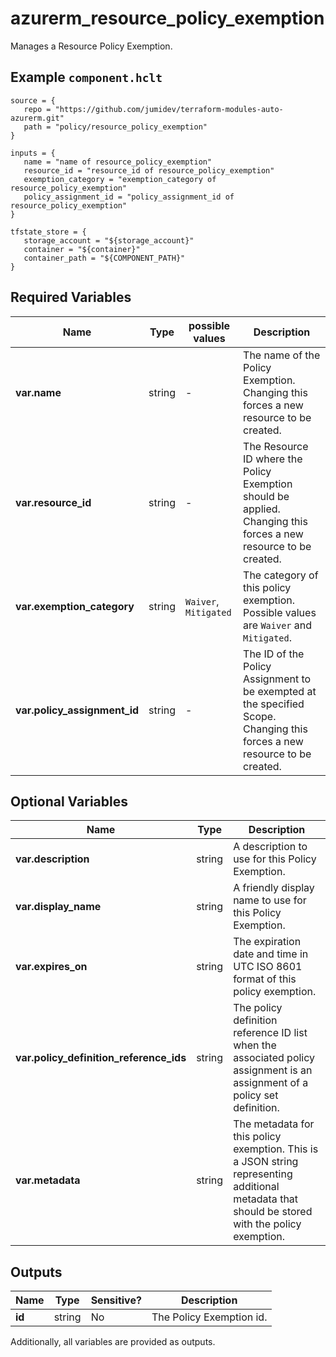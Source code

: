 # azurerm_resource_policy_exemption

Manages a Resource Policy Exemption.

## Example `component.hclt`

```hcl
source = {
   repo = "https://github.com/jumidev/terraform-modules-auto-azurerm.git" 
   path = "policy/resource_policy_exemption" 
}

inputs = {
   name = "name of resource_policy_exemption" 
   resource_id = "resource_id of resource_policy_exemption" 
   exemption_category = "exemption_category of resource_policy_exemption" 
   policy_assignment_id = "policy_assignment_id of resource_policy_exemption" 
}

tfstate_store = {
   storage_account = "${storage_account}" 
   container = "${container}" 
   container_path = "${COMPONENT_PATH}" 
}

```

## Required Variables

| Name | Type |  possible values |  Description |
| ---- | --------- |  ----------- | ----------- |
| **var.name** | string |  -  |  The name of the Policy Exemption. Changing this forces a new resource to be created. | 
| **var.resource_id** | string |  -  |  The Resource ID where the Policy Exemption should be applied. Changing this forces a new resource to be created. | 
| **var.exemption_category** | string |  `Waiver`, `Mitigated`  |  The category of this policy exemption. Possible values are `Waiver` and `Mitigated`. | 
| **var.policy_assignment_id** | string |  -  |  The ID of the Policy Assignment to be exempted at the specified Scope. Changing this forces a new resource to be created. | 

## Optional Variables

| Name | Type |  Description |
| ---- | --------- |  ----------- |
| **var.description** | string |  A description to use for this Policy Exemption. | 
| **var.display_name** | string |  A friendly display name to use for this Policy Exemption. | 
| **var.expires_on** | string |  The expiration date and time in UTC ISO 8601 format of this policy exemption. | 
| **var.policy_definition_reference_ids** | string |  The policy definition reference ID list when the associated policy assignment is an assignment of a policy set definition. | 
| **var.metadata** | string |  The metadata for this policy exemption. This is a JSON string representing additional metadata that should be stored with the policy exemption. | 



## Outputs

| Name | Type | Sensitive? | Description |
| ---- | ---- | --------- | --------- |
| **id** | string | No  | The Policy Exemption id. | 

Additionally, all variables are provided as outputs.
